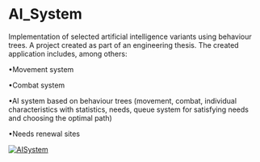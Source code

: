 # AI_System
Implementation of selected artificial intelligence variants using behaviour trees.
A project created as part of an engineering thesis. The created application includes, among others:

•Movement system

•Combat system

•AI system based on behaviour trees (movement, combat, individual characteristics with statistics, needs, queue system for satisfying needs and choosing the optimal path)

•Needs renewal sites

[![AISystem](https://markdown-videos-api.jorgenkh.no/url?url=https%3A%2F%2Fyoutu.be%2FOfleHfYicS0)](https://youtu.be/OfleHfYicS0)
  
